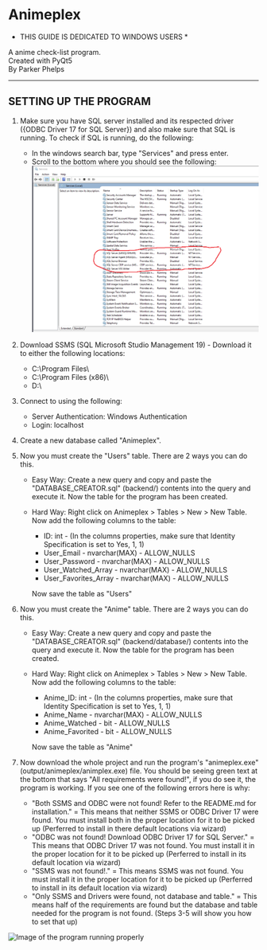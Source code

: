 # Animeplex

* THIS GUIDE IS DEDICATED TO WINDOWS USERS *

A anime check-list program.                                                                                                                                                                                                                           
Created with PyQt5                                                                                                            
By Parker Phelps

----------------------
SETTING UP THE PROGRAM
----------------------

1. Make sure you have SQL server installed and its respected driver ({ODBC Driver 17 for SQL Server}) and also make sure that SQL is running. To check if SQL is running, do the following:
   - In the windows search bar, type "Services" and press enter.
   - Scroll to the bottom where you should see the following:
   ![Showing SQL Server is running](./frontend/assets/imgs/sqlrunning.png)
   

3. Download SSMS (SQL Microsoft Studio Management 19) - Download it to either the following locations:

   -   C:\Program Files\
   -   C:\Program Files (x86)\
   -   D:\
   
3. Connect to using the following:
   - Server Authentication: Windows Authentication
   - Login: localhost 
4. Create a new database called "Animeplex".
5. Now you must create the "Users" table. There are 2 ways you can do this.
   - Easy Way: 
      Create a new query and copy and paste the "DATABASE_CREATOR.sql" (backend/) contents into the query and execute it. Now the table for the program has been created.
   - Hard Way:
      Right click on Animeplex > Tables > New > New Table. Now add the following columns to the table:
      - ID: int - (In the columns properties, make sure that Identity Specification is set to Yes, 1, 1)
      - User_Email - nvarchar(MAX) - ALLOW_NULLS
      - User_Password - nvarchar(MAX) - ALLOW_NULLS
      - User_Watched_Array - nvarchar(MAX) - ALLOW_NULLS
      - User_Favorites_Array - nvarchar(MAX) - ALLOW_NULLS                      
                                                                                             
      Now save the table as "Users"
6. Now you must create the "Anime" table. There are 2 ways you can do this.
   - Easy Way: 
      Create a new query and copy and paste the "DATABASE_CREATOR.sql" (backend/database/) contents into the query and execute it. Now the table for the program has been created.
   - Hard Way:
      Right click on Animeplex > Tables > New > New Table. Now add the following columns to the table:
      - Anime_ID: int - (In the columns properties, make sure that Identity Specification is set to Yes, 1, 1)
      - Anime_Name - nvarchar(MAX) - ALLOW_NULLS
      - Anime_Watched - bit - ALLOW_NULLS
      - Anime_Favorited - bit - ALLOW_NULLS              
                                                                                             
      Now save the table as "Anime"

7. Now download the whole project and run the program's "animeplex.exe" (output/animeplex/animplex.exe) file. You should be seeing green text at the bottom that says "All requirements were found!", if you do see it, the program is working. If you see one of the following errors here is why:
   - "Both SSMS and ODBC were not found! Refer to the README.md for installation." = This means that neither SSMS or ODBC Driver 17 were found. You must install both in the proper location for it to be picked up (Perferred to install in there default locations via wizard)
   - "ODBC was not found! Download ODBC Driver 17 for SQL Server." = This means that ODBC Driver 17 was not found. You must install it in the proper location for it to be picked up (Perferred to install in its default location via wizard)
   - "SSMS was not found!." = This means SSMS was not found. You must install it in the proper location for it to be picked up (Perferred to install in its default location via wizard)
   - "Only SSMS and Drivers were found, not database and table." = This means half of the requirements are found but the database and table needed for the program is not found. (Steps 3-5 will show you how to set that up)

![Image of the program running properly](./frontend/assets/imgs/runningprogram.png)                                                                    
                               

